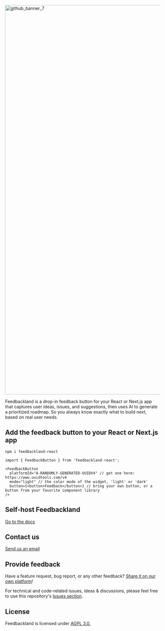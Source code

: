
<img width="2421" height="1267" alt="github_banner_7" src="https://github.com/user-attachments/assets/d8c2a31d-f184-4516-b5b0-36a47ca14c0b" />

Feedbackland is a drop-in feedback button for your React or Next.js app that captures user ideas, issues, and suggestions, then uses AI to generate a prioritized roadmap. So you always know exactly what to build next, based on real user needs.

## Add the feedback button to your React or Next.js app

```
npm i feedbackland-react
```

```
import { FeedbackButton } from 'feedbackland-react';
```

```tsx
<FeedbackButton
  platformId="A-RANDOMLY-GENERATED-UUIDV4" // get one here: https://www.uuidtools.com/v4
  mode="light" // the color mode of the widget, 'light' or 'dark'
  button={<button>Feedback</button>} // bring your own button, or a button from your favorite component library
/>
```

## Self-host Feedbackland

[Go to the docs](https://github.com/feedbackland/feedbackland/blob/main/SELFHOSTING.md)

## Contact us

[Send us an email](mailto:hello@feedbackland.com)

## Provide feedback

Have a feature request, bug report, or any other feedback? [Share it on our own platform](https://dogfood.feedbackland.com)!

For technical and code-related issues, ideas & discussions, please feel free to use this repository's [Issues section](https://github.com/feedbackland/feedbackland/issues).

## License

Feedbackland is licensed under [AGPL 3.0.](https://github.com/feedbackland/feedbackland?tab=AGPL-3.0-1-ov-file)
